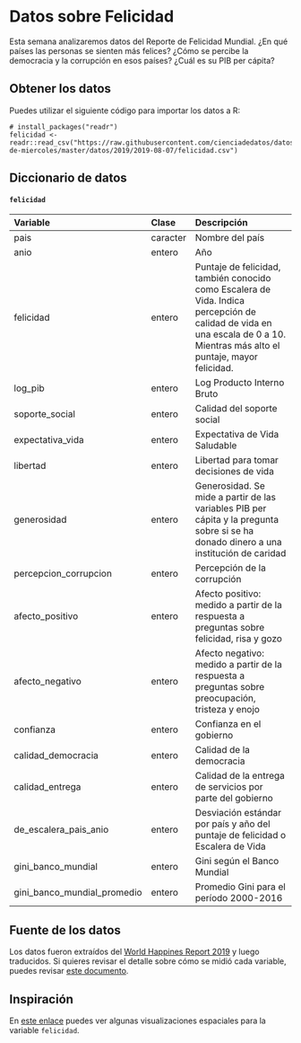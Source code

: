 
# Datos sobre Felicidad

Esta semana analizaremos datos del Reporte de Felicidad Mundial. ¿En qué países las personas se sienten más felices? ¿Cómo se percibe la democracia y la corrupción en esos países? ¿Cuál es su PIB per cápita?

## Obtener los datos

Puedes utilizar el siguiente código para importar los datos a R:

```
# install_packages("readr")
felicidad <- readr::read_csv("https://raw.githubusercontent.com/cienciadedatos/datos-de-miercoles/master/datos/2019/2019-08-07/felicidad.csv")
```

## Diccionario de datos

#### `felicidad`

|Variable       |Clase               |Descripción |
|:--------------|:-------------------|:-----------|
| pais | caracter | Nombre del país |
| anio | entero | Año  |
| felicidad | entero | Puntaje de felicidad, también conocido como Escalera de Vida. Indica percepción de calidad de vida en una escala de 0 a 10. Mientras más alto el puntaje, mayor felicidad.  |
| log_pib | entero | Log Producto Interno Bruto |
| soporte_social | entero | Calidad del soporte social |
| expectativa_vida | entero | Expectativa de Vida Saludable |
| libertad | entero | Libertad para tomar decisiones de vida |
| generosidad | entero | Generosidad. Se mide a partir de las variables PIB per cápita y la pregunta sobre si se ha donado dinero a una institución de caridad |
| percepcion_corrupcion | entero | Percepción de la corrupción |
| afecto_positivo | entero | Afecto positivo: medido a partir de la respuesta a preguntas sobre felicidad, risa y gozo |
| afecto_negativo | entero | Afecto negativo: medido a partir de la respuesta a preguntas sobre preocupación, tristeza y enojo |
| confianza | entero | Confianza en el gobierno |
| calidad_democracia | entero | Calidad de la democracia |
| calidad_entrega | entero | Calidad de la entrega de servicios por parte del gobierno |
| de_escalera_pais_anio | entero | Desviación estándar por país y año del puntaje de felicidad o Escalera de Vida |
| gini_banco_mundial | entero | Gini según el Banco Mundial |
| gini_banco_mundial_promedio | entero | Promedio Gini para el período 2000-2016  |

## Fuente de los datos

Los datos fueron extraídos del  [World Happines Report 2019](https://worldhappiness.report/ed/2019/) y luego traducidos. Si quieres revisar el detalle sobre cómo se midió cada variable, puedes revisar [este documento](https://s3.amazonaws.com/happiness-report/2019/WHR19_Ch2A_Appendix1.pdf).

## Inspiración

En [este enlace](https://datosmacro.expansion.com/demografia/indice-felicidad) puedes ver algunas visualizaciones espaciales para la variable `felicidad`.
